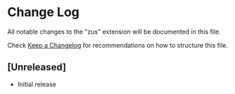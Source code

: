 # Change Log

All notable changes to the "zus" extension will be documented in this file.

Check [Keep a Changelog](http://keepachangelog.com/) for recommendations on how to structure this file.

## [Unreleased]

- Initial release
